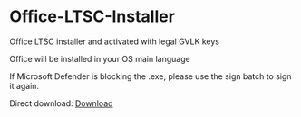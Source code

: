 # Office-LTSC-Installer
Office LTSC installer and activated with legal GVLK keys

Office will be installed in your OS main language

If Microsoft Defender is blocking the .exe, please use the sign batch to sign it again.

Direct download: [Download](https://downgit.github.io/#/home?url=https://github.com/Mealman1551/Office-LTSC-Installer/blob/main/Microsoft%20Office%202021%20ProPlus.zip)
